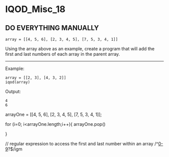# IQOD_Misc_18

## DO EVERYTHING MANUALLY

```
array = [[4, 5, 6], [2, 3, 4, 5], [7, 5, 3, 4, 1]]
```
Using the array above as an example, create a program that will add the first and last numbers of each array in the parent array.

<hr>
Example:

```
array = [[2, 3], [4, 3, 2]]
iqod(array)
```
Output:

```
4
6
```


arrayOne = [[4, 5, 6], [2, 3, 4, 5], [7, 5, 3, 4, 1]];

for (i=0; i<arrayOne.length;i++){
arrayOne.pop()

}

// regular expression to access the first and last number within an array
/^[0-9](.*[0-9])?$/igm

